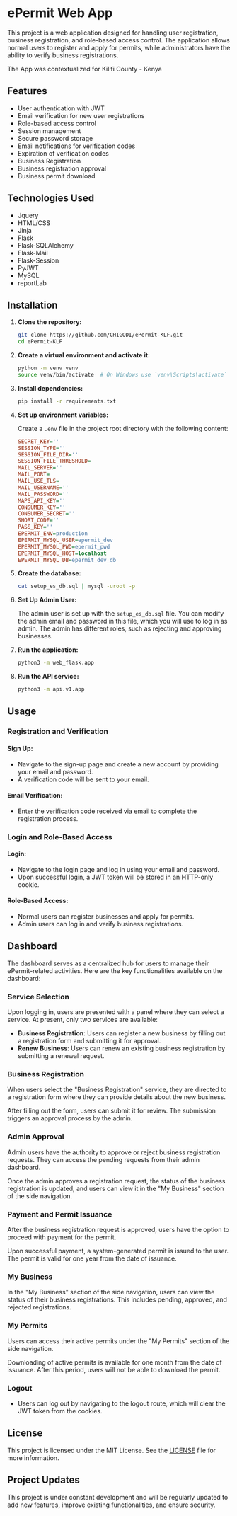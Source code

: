 # ePermit Web App

This project is a web application designed for handling user registration, business registration, and role-based access control. The application allows normal users to register and apply for permits, while administrators have the ability to verify business registrations.

The App was contextualized for Kilifi County - Kenya

## Features

- User authentication with JWT
- Email verification for new user registrations
- Role-based access control
- Session management
- Secure password storage
- Email notifications for verification codes
- Expiration of verification codes
- Business Registration
- Business registration approval
- Business permit download

## Technologies Used

- Jquery
- HTML/CSS
- Jinja
- Flask
- Flask-SQLAlchemy
- Flask-Mail
- Flask-Session
- PyJWT
- MySQL
- reportLab

## Installation

1. **Clone the repository:**

    ```bash
    git clone https://github.com/CHIGODI/ePermit-KLF.git
    cd ePermit-KLF
    ```

2. **Create a virtual environment and activate it:**

    ```bash
    python -m venv venv
    source venv/bin/activate  # On Windows use `venv\Scripts\activate`
    ```

3. **Install dependencies:**

    ```bash
    pip install -r requirements.txt
    ```

4. **Set up environment variables:**

    Create a `.env` file in the project root directory with the following content:

    ```ini
    SECRET_KEY=''
    SESSION_TYPE=''
    SESSION_FILE_DIR=''
    SESSION_FILE_THRESHOLD=
    MAIL_SERVER=''
    MAIL_PORT=
    MAIL_USE_TLS=
    MAIL_USERNAME=''
    MAIL_PASSWORD=''
    MAPS_API_KEY=''
    CONSUMER_KEY=''
    CONSUMER_SECRET=''
    SHORT_CODE=''
    PASS_KEY=''
    EPERMIT_ENV=production
    EPERMIT_MYSQL_USER=epermit_dev
    EPERMIT_MYSQL_PWD=epermit_pwd
    EPERMIT_MYSQL_HOST=localhost
    EPERMIT_MYSQL_DB=epermit_dev_db
    ```

5. **Create the database:**

    ```bash
    cat setup_es_db.sql | mysql -uroot -p
    ```

6. **Set Up Admin User:**

    The admin user is set up with the `setup_es_db.sql` file. You can modify the admin email and password in this file, which you will use to log in as admin. The admin has different roles, such as rejecting and approving businesses.

7. **Run the application:**

    ```bash
    python3 -m web_flask.app
    ```

8. **Run the API service:**

    ```bash
    python3 -m api.v1.app
    ```

## Usage

### Registration and Verification

#### Sign Up:

- Navigate to the sign-up page and create a new account by providing your email and password.
- A verification code will be sent to your email.

#### Email Verification:

- Enter the verification code received via email to complete the registration process.

### Login and Role-Based Access

#### Login:

- Navigate to the login page and log in using your email and password.
- Upon successful login, a JWT token will be stored in an HTTP-only cookie.

#### Role-Based Access:

- Normal users can register businesses and apply for permits.
- Admin users can log in and verify business registrations.

## Dashboard

The dashboard serves as a centralized hub for users to manage their ePermit-related activities. Here are the key functionalities available on the dashboard:

### Service Selection

Upon logging in, users are presented with a panel where they can select a service. At present, only two services are available:

- **Business Registration**: Users can register a new business by filling out a registration form and submitting it for approval.
- **Renew Business**: Users can renew an existing business registration by submitting a renewal request.

### Business Registration

When users select the "Business Registration" service, they are directed to a registration form where they can provide details about the new business.

After filling out the form, users can submit it for review. The submission triggers an approval process by the admin.

### Admin Approval

Admin users have the authority to approve or reject business registration requests. They can access the pending requests from their admin dashboard.

Once the admin approves a registration request, the status of the business registration is updated, and users can view it in the "My Business" section of the side navigation.

### Payment and Permit Issuance

After the business registration request is approved, users have the option to proceed with payment for the permit.

Upon successful payment, a system-generated permit is issued to the user. The permit is valid for one year from the date of issuance.

### My Business

In the "My Business" section of the side navigation, users can view the status of their business registrations. This includes pending, approved, and rejected registrations.

### My Permits

Users can access their active permits under the "My Permits" section of the side navigation.

Downloading of active permits is available for one month from the date of issuance. After this period, users will not be able to download the permit.

### Logout

- Users can log out by navigating to the logout route, which will clear the JWT token from the cookies.

## License

This project is licensed under the MIT License. See the [LICENSE](./LICENSE) file for more information.

## Project Updates

This project is under constant development and will be regularly updated to add new features, improve existing functionalities, and ensure security.
